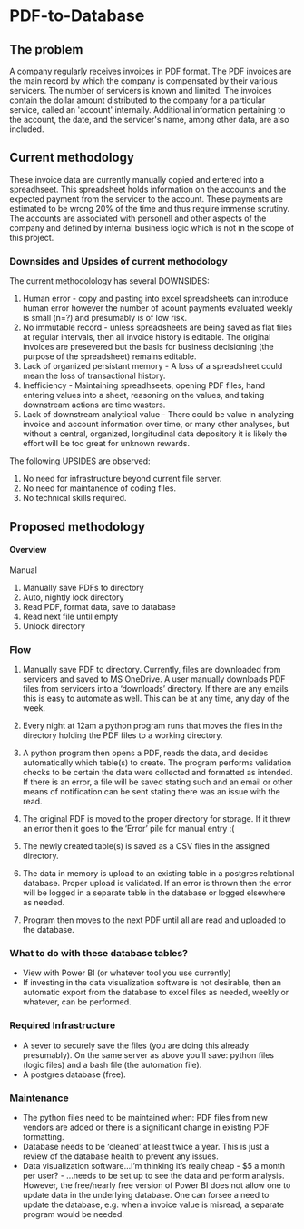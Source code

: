 # PDF-to-Database

## The problem
A company regularly receives invoices in PDF format. The PDF invoices are the main record by which the company is compensated by their various servicers. The number of servicers is known and limited. The invoices contain the dollar amount distributed to the company for a particular service, called an 'account' internally. Additional information pertaining to the account, the date, and the servicer's name, among other data, are also included.  

## Current methodology
These invoice data are currently manually copied and entered into a spreadhseet. This spreadsheet holds information on the accounts and the expected payment from the servicer to the account. These payments are estimated to be wrong 20% of the time and thus require immense scrutiny. The accounts are associated with personell and other aspects of the company and defined by internal business logic which is not in the scope of this project. 

### Downsides and Upsides of current methodology
The current methodolology has several DOWNSIDES:  
1. Human error - copy and pasting into excel spreadsheets can introduce human error however the number of acount payments evaluated weekly is small (n=?) and presumably is of low risk.
2. No immutable record - unless spreadsheets are being saved as flat files at regular intervals, then all invoice history is editable. The original invoices are presevered but the basis for business decisioning (the purpose of the spreadsheet) remains editable.
3. Lack of organized persistant memory - A loss of a spreadsheet could mean the loss of transactional history.
4. Inefficiency - Maintaining spreadhseets, opening PDF files, hand entering values into a sheet, reasoning on the values, and taking downstream actions are time wasters.
5. Lack of downstream analytical value - There could be value in analyzing invoice and account information over time, or many other analyses, but without a central, organized, longitudinal data depository it is likely the effort will be too great for unknown rewards.

The following UPSIDES are observed:  
1. No need for infrastructure beyond current file server. 
2. No need for maintanence of coding files. 
3. No technical skills required.


## Proposed methodology
#### Overview
Manual
1. Manually save PDFs to directory
2. Auto, nightly lock directory
3. Read PDF, format data, save to database
5. Read next file until empty
6. Unlock directory

### Flow
1. Manually save PDF to directory. Currently, files are downloaded from servicers and saved to MS OneDrive. A user manually downloads PDF files from servicers into a ‘downloads’ directory. If there are any emails this is easy to automate as well. This can be at any time, any day of the week.

2. Every night at 12am a python program runs that moves the files in the directory holding the PDF files to a working directory.
3. A python program then opens a PDF, reads the data, and decides automatically which table(s) to create. 
The program performs validation checks to be certain the data were collected and formatted as intended. If there is an error, a file will be saved stating such and an email or other means of notification can be sent stating there was an issue with the read.
4. The original PDF is moved to the proper directory for storage. If it threw an error then it goes to the ‘Error’ pile for manual entry :(
5. The newly created table(s) is saved as a CSV files in the assigned directory.
6. The data in memory is upload to an existing table in a postgres relational database. Proper upload is validated. If an error is thrown then the error will be logged in a separate table in the database or logged elsewhere as needed.
7. Program then moves to the next PDF until all are read and uploaded to the database.

### What to do with these database tables? 
- View with Power BI (or whatever tool you use currently)
- If investing in the data visualization software is not desirable, then an automatic export from the database to excel files as needed, weekly or whatever, can be performed. 

### Required Infrastructure
- A sever to securely save the files (you are doing this already presumably). On the same server as above you’ll save: python files (logic files) and a bash file (the automation file).
- A postgres database (free).

### Maintenance
- The python files need to be maintained when: PDF files from new vendors are added or there is a significant change in existing PDF formatting. 
- Database needs to be ‘cleaned’ at least twice a year. This is just a review of the database health to prevent any issues.
- Data visualization software...I’m thinking it’s really cheap - $5 a month per user? - ...needs to be set up to see the data and perform analysis. However, the free/nearly free version of Power BI does not allow one to update data in the underlying database. One can forsee a need to update the database, e.g. when a invoice value is misread, a separate program would be needed. 
